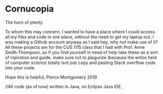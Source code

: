 # Cornucopia
The horn of plenty.


To whom this may concern,
I wanted to have a place where I could access all my files and code in one place, 
without the need to get my laptop out. I was making a Github account anyway so I 
said hey, why not make use of it? All these projects are for the CUS 1115 class
that I had with Prof. Anne Smith-Thompson, so if you find yourself in need of help
take these as a sort of inpiration and guide, make sure not to plagurize (because
the entire field of computer science totally isnt just copy and pasting Stack 
overflow code into your code. 

Hope this is helpful,
Pierce Montgomery 2019

//All code (as of now) written in Java, on Eclipse Java IDE.
